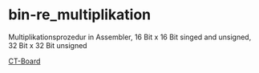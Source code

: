 # bin-re_multiplikation
Multiplikationsprozedur in Assembler, 16 Bit x 16 Bit singed and unsigned, 32 Bit x 32 Bit unsigned

[CT-Board](https://ennis.zhaw.ch/wiki/doku.php)

